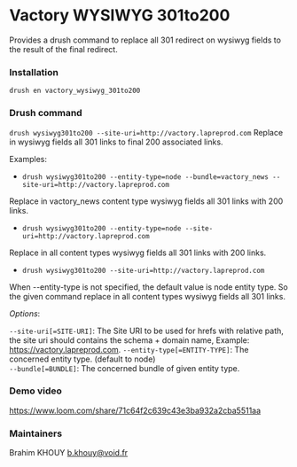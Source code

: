 # Vactory WYSIWYG 301to200
Provides a drush command to replace all 301 redirect on wysiwyg fields
to the result of the final redirect.

### Installation
`drush en vactory_wysiwyg_301to200`

### Drush command
`drush wysiwyg301to200 --site-uri=http://vactory.lapreprod.com`
Replace in wysiwyg fields all 301 links to final 200 associated links.

Examples:
* `drush wysiwyg301to200 --entity-type=node --bundle=vactory_news --site-uri=http://vactory.lapreprod.com`

Replace in vactory_news content type wysiwyg fields all 301 links with 200 links.                

* `drush wysiwyg301to200 --entity-type=node --site-uri=http://vactory.lapreprod.com` 

Replace in all content types wysiwyg fields all 301 links with 200 links.                        

* `drush wysiwyg301to200 --site-uri=http://vactory.lapreprod.com` 

When --entity-type is not specified, the default value is node entity type. So the given command  replace in all content types wysiwyg fields all 301 links.

*Options*:

`--site-uri[=SITE-URI]`: The Site URI to be used for hrefs with relative path, the site uri should contains the schema + domain name, Example: https://vactory.lapreprod.com.
`--entity-type[=ENTITY-TYPE]`: The concerned entity type. (default to node)                                                                                                          
`--bundle[=BUNDLE]`: The concerned bundle of given entity type.

### Demo video
https://www.loom.com/share/71c64f2c639c43e3ba932a2cba5511aa

### Maintainers
Brahim KHOUY <b.khouy@void.fr>